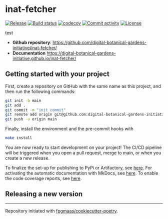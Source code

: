 # inat-fetcher

[![Release](https://img.shields.io/github/v/release/digital-botanical-gardens-initiative/inat-fetcher)](https://img.shields.io/github/v/release/digital-botanical-gardens-initiative/inat-fetcher)
[![Build status](https://img.shields.io/github/actions/workflow/status/digital-botanical-gardens-initiative/inat-fetcher/main.yml?branch=main)](https://github.com/digital-botanical-gardens-initiative/inat-fetcher/actions/workflows/main.yml?query=branch%3Amain)
[![codecov](https://codecov.io/gh/digital-botanical-gardens-initiative/inat-fetcher/branch/main/graph/badge.svg)](https://codecov.io/gh/digital-botanical-gardens-initiative/inat-fetcher)
[![Commit activity](https://img.shields.io/github/commit-activity/m/digital-botanical-gardens-initiative/inat-fetcher)](https://img.shields.io/github/commit-activity/m/digital-botanical-gardens-initiative/inat-fetcher)
[![License](https://img.shields.io/github/license/digital-botanical-gardens-initiative/inat-fetcher)](https://img.shields.io/github/license/digital-botanical-gardens-initiative/inat-fetcher)

test

- **Github repository**: <https://github.com/digital-botanical-gardens-initiative/inat-fetcher/>
- **Documentation** <https://digital-botanical-gardens-initiative.github.io/inat-fetcher/>

## Getting started with your project

First, create a repository on GitHub with the same name as this project, and then run the following commands:

```bash
git init -b main
git add .
git commit -m "init commit"
git remote add origin git@github.com:digital-botanical-gardens-initiative/inat-fetcher.git
git push -u origin main
```

Finally, install the environment and the pre-commit hooks with

```bash
make install
```

You are now ready to start development on your project!
The CI/CD pipeline will be triggered when you open a pull request, merge to main, or when you create a new release.

To finalize the set-up for publishing to PyPi or Artifactory, see [here](https://fpgmaas.github.io/cookiecutter-poetry/features/publishing/#set-up-for-pypi).
For activating the automatic documentation with MkDocs, see [here](https://fpgmaas.github.io/cookiecutter-poetry/features/mkdocs/#enabling-the-documentation-on-github).
To enable the code coverage reports, see [here](https://fpgmaas.github.io/cookiecutter-poetry/features/codecov/).

## Releasing a new version

---

Repository initiated with [fpgmaas/cookiecutter-poetry](https://github.com/fpgmaas/cookiecutter-poetry).
